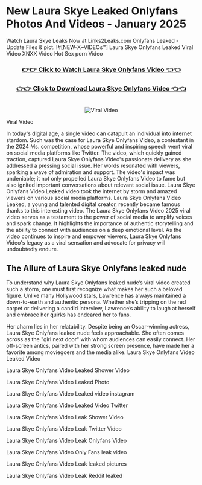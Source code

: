 # New Laura Skye Leaked Onlyfans Photos And Videos - January 2025

Watch Laura Skye Leaks Now at Links2Leaks.com Onlyfans Leaked - Update Files & pict. !#[NEW-X~VIDEOs™] Laura Skye Onlyfans Leaked Viral Video XNXX Video Hot Sex porn Video
<br>
<div align="center">
<h3><a href="https://links2leaks.com/lauraskye" rel="nofollow">👉👉 Click to Watch Laura Skye Onlyfans Video 👈👈</a></h3>
<h3><a href="https://links2leaks.com/lauraskye" rel="nofollow">👉👉 Click to Download Laura Skye Onlyfans Video 👈👈</a></h3>
<br>
<a href="https://links2leaks.com/lauraskye" rel="nofollow"><img src="https://i.ibb.co/Gkj2r4b/banner.png" alt="Viral Video" style="max-width: 100%; display: inline-block;" data-target="animated-imageImage"></a>
</div>

Viral Video

In today's digital age, a single video can catapult an individual into internet stardom. Such was the case for Laura Skye Onlyfans Video, a contestant in the 2024 Ms. competition, whose powerful and inspiring speech went viral on social media platforms like Twitter.
The video, which quickly gained traction, captured Laura Skye Onlyfans Video's passionate delivery as she addressed a pressing social issue. Her words resonated with viewers, sparking a wave of admiration and support. The video's impact was undeniable; it not only propelled Laura Skye Onlyfans Video to fame but also ignited important conversations about relevant social issue.
Laura Skye Onlyfans Video Leaked video took the internet by storm and amazed viewers on various social media platforms. Laura Skye Onlyfans Video Leaked, a young and talented digital creator, recently became famous thanks to this interesting video.
The Laura Skye Onlyfans Video 2025 viral video serves as a testament to the power of social media to amplify voices and spark change. It highlights the importance of authentic storytelling and the ability to connect with audiences on a deep emotional level. As the video continues to inspire and empower viewers, Laura Skye Onlyfans Video's legacy as a viral sensation and advocate for privacy will undoubtedly endure.

<h2>The Allure of Laura Skye Onlyfans leaked nude</h2>


To understand why Laura Skye Onlyfans leaked nude’s viral video created such a storm, one must first recognize what makes her such a beloved figure. Unlike many Hollywood stars, Lawrence has always maintained a down-to-earth and authentic persona. Whether she’s tripping on the red carpet or delivering a candid interview, Lawrence’s ability to laugh at herself and embrace her quirks has endeared her to fans.

Her charm lies in her relatability. Despite being an Oscar-winning actress, Laura Skye Onlyfans leaked nude feels approachable. She often comes across as the "girl next door" with whom audiences can easily connect. Her off-screen antics, paired with her strong screen presence, have made her a favorite among moviegoers and the media alike.
Laura Skye Onlyfans Video Leaked Video

Laura Skye Onlyfans Video Leaked Shower Video

Laura Skye Onlyfans Video Leaked Photo

Laura Skye Onlyfans Video Leaked video instagram

Laura Skye Onlyfans Video Leaked Video Twitter

Laura Skye Onlyfans Video Leak Shower Video

Laura Skye Onlyfans Video Leak Twitter Video

Laura Skye Onlyfans Video Leak Onlyfans Video

Laura Skye Onlyfans Video Only Fans leak video

Laura Skye Onlyfans Video Leak leaked pictures

Laura Skye Onlyfans Video Leak Reddit leaked
